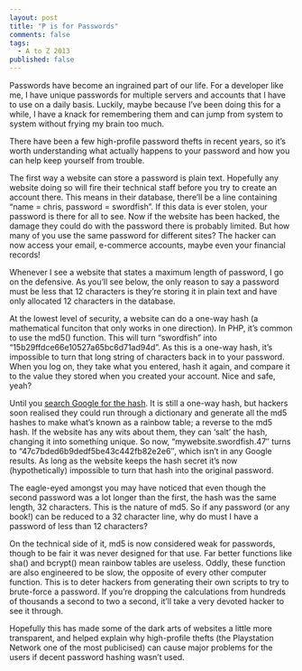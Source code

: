 ```yaml
---
layout: post
title: "P is for Passwords"
comments: false
tags:
  - A to Z 2013
published: false
---
```


Passwords have become an ingrained part of our life. For a developer like me, I have unique passwords for multiple servers and accounts that I have to use on a daily basis. Luckily, maybe because I’ve been doing this for a while, I have a knack for remembering them and can jump from system to system without frying my brain too much.

There have been a few high-profile password thefts in recent years, so it’s worth understanding what actually happens to your password and how you can help keep yourself from trouble.

The first way a website can store a password is plain text. Hopefully any website doing so will fire their technical staff before you try to create an account there. This means in their database, there’ll be a line containing “name = chris, password = swordfish”. If this data is ever stolen, your password is there for all to see. Now if the website has been hacked, the damage they could do with the password there is probably limited. But how many of you use the same password for different sites? The hacker can now access your email, e-commerce accounts, maybe even your financial records!

Whenever I see a website that states a maximum length of password, I go on the defensive. As you’ll see below, the only reason to say a password must be less that 12 characters is they’re storing it in plain text and have only allocated 12 characters in the database.

At the lowest level of security, a website can do a one-way hash (a mathematical funciton that only works in one direction). In PHP, it’s common to use the md5() function. This will turn “swordfish” into “15b29ffdce66e10527a65bc6d71ad94d”. As this is a one-way hash, it’s impossible to turn that long string of characters back in to your password. When you log on, they take what you entered, hash it again, and compare it to the value they stored when you created your account. Nice and safe, yeah?

Until you [search Google for the hash](https://www.google.co.uk/search?q=15b29ffdce66e10527a65bc6d71ad94d). It is still a one-way hash, but hackers soon realised they could run through a dictionary and generate all the md5 hashes to make what’s known as a rainbow table; a reverse to the md5 hash. If the website has any wits about them, they can ‘salt’ the hash, changing it into something unique. So now, “mywebsite.swordfish.47″ turns to “47c7bded6b9dedf5be43c442fb82e2e6″, which isn’t in any Google results. As long as the website keeps the hash secret it’s now (hypothetically) impossible to turn that hash into the original password.

The eagle-eyed amongst you may have noticed that even though the second password was a lot longer than the first, the hash was the same length, 32 characters. This is the nature of md5. So if any password (or any book!) can be reduced to a 32 character line, why do must I have a password of less than 12 characters?

On the technical side of it, md5 is now considered weak for passwords, though to be fair it was never designed for that use. Far better functions like sha() and bcrypt() mean rainbow tables are useless. Oddly, these function are also engineered to be slow, the opposite of every other computer function. This is to deter hackers from generating their own scripts to try to brute-force a password. If you’re dropping the calculations from hundreds of thousands a second to two a second, it’ll take a very devoted hacker to see it through.

Hopefully this has made some of the dark arts of websites a little more transparent, and helped explain why high-profile thefts (the Playstation Network one of the most publicised) can cause major problems for the users if decent password hashing wasn’t used.
